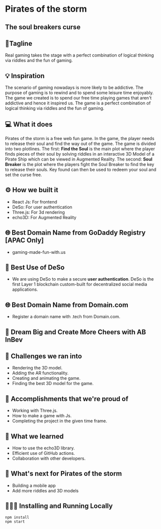 # Pirates of the storm

## The soul breakers curse

## 📌Tagline

Real gaming takes the stage with a perfect combination of logical thinking via riddles and the fun of gaming.

## 💡 Inspiration

The scenario of gaming nowadays is more likely to be addictive. The purpose of gaming is to rewind and to spend some leisure time enjoyably. The game we created is to spend our free time playing games that aren't addictive and hence it inspired us. The game is a perfect combination of logical thinking via riddles and the fun of gaming.

## 💻 What it does

Pirates of the storm is a free web fun game. In the game, the player needs to release their soul and find the way out of the game. The game is divided into two plotlines. The first: **Find the Soul** is the main plot where the player finds pieces of their soul by solving riddles in an interactive 3D Model of a Pirate Ship which can be viewed in Augmented Reality. The second: **Soul Breaker** is the plot where the players fight the Soul Breaker to find the key to release their souls. Key found can then be used to redeem your soul and set the curse free.

## ⚙️ How we built it

- React Js: For frontend
- DeSo: For user authentication
- Three.js: For 3d rendering
- echo3D: For Augmented Reality

## 🌐 Best Domain Name from GoDaddy Registry [APAC Only]

- gaming-made-fun-with.us

## 🔐 Best Use of DeSo

- We are using DeSo to make a secure **user authentication**. DeSo is the first Layer 1 blockchain custom-built for decentralized social media applications.

## 🌐 Best Domain Name from Domain.com

- Register a domain name with .tech from Domain.com.

## 🍻 Dream Big and Create More Cheers with AB InBev

## 🧠 Challenges we ran into

- Rendering the 3D model.
- Adding the AR functionality.
- Creating and animating the game.
- Finding the best 3D model for the game.

## 🏅 Accomplishments that we're proud of

- Working with Three.js.
- How to make a game with Js.
- Completing the project in the given time frame.

## 📖 What we learned

- How to use the echo3D library.
- Efficient use of GitHub actions.
- Collaboration with other developers.

## 🚀 What's next for Pirates of the storm

- Building a mobile app
- Add more riddles and 3D models

## 🏃🏻‍♂️ Installing and Running Locally

```
npm install
npm start
```
